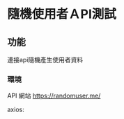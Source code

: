 # 隨機使用者ＡPI測試

##  功能
連接api隨機產生使用者資料

### 環境
API 網站 https://randomuser.me/

axios: <script src="https://unpkg.com/axios/dist/axios.min.js"></script>


